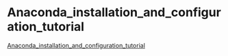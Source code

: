 # Anaconda_installation_and_configuration_tutorial
[Anaconda_installation_and_configuration_tutorial](https://aiwithcloud.com/2022/09/14/anaconda_installation_and_configuration_tutorial/)